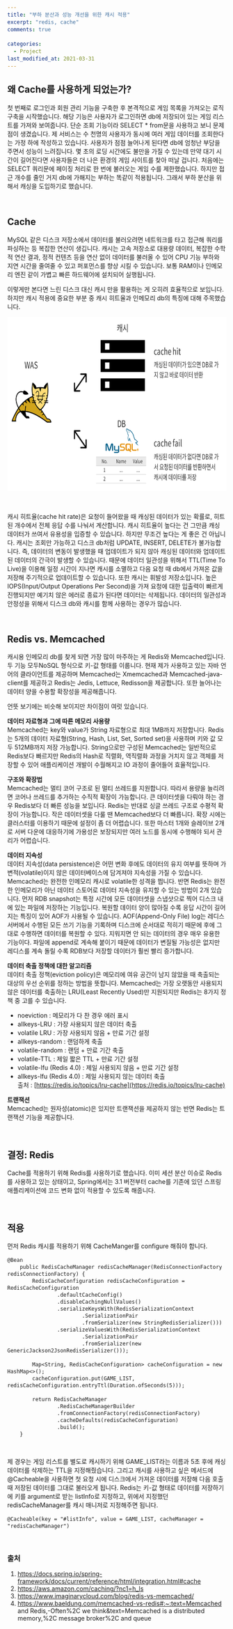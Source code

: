 ```yaml
---
title: "부하 분산과 성능 개선을 위한 캐시 적용"
excerpt: "redis, cache"
comments: true

categories:
  - Project
last_modified_at: 2021-03-31
---
```


## 왜 Cache를 사용하게 되었는가?
첫 번째로 로그인과 회원 관리 기능을 구축한 후 본격적으로 게임 목록을 가져오는 로직 구축을 시작했습니다. 해당 기능은 사용자가 로그인하면 db에 저장되어 있는 게임 리스트를 가져와 보여줍니다. 단순 조회 기능이라 SELECT * from문을 사용하고 보니 문제점이 생겼습니다. 제 서비스는 수 천명의 사용자가 동시에 여러 게임 데이터를 조회한다는 가정 하에 작성하고 있습니다. 사용자가 점점 늘어나게 된다면 db에 엄청난 부담을 주면서 성능이 느려집니다. 몇 초의 로딩 시간에도 불만을 가질 수 있는데 만약 대기 시간이 길어진다면 사용자들은 더 나은 환경의 게임 사이트를 찾아 떠날 겁니다. 처음에는 SELECT 쿼리문에 페이징 처리로 한 번에 불러오는 게임 수를 제한했습니다. 하지만 접근 개수를 줄인 거지 db에 가해지는 부하는 똑같이 적용됩니다. 그래서 부하 분산을 위해서 캐싱을 도입하기로 했습니다.

<br>

## Cache
MySQL 같은 디스크 저장소에서 데이터를 불러오려면 네트워크를 타고 접근해 쿼리를 파싱하는 등 복잡한 연산이 생깁니다. 캐시는 고속 저장소로 대용량 데이터, 복잡한 수학적 연산 결과, 정적 컨텐츠 등을 연산 없이 데이터를 불러올 수 있어 CPU 기능 부하와 지연 시간을 줄여줄 수 있고 퍼포먼스를 향상 시킬 수 있습니다. 보통 RAM이나 인메모리 엔진 같이 가볍고 빠른 하드웨어에 설치되어 실행됩니다.

이렇게만 본다면 느린 디스크 대신 캐시 만을 활용하는 게 오히려 효율적으로 보입니다. 하지만 캐시 적용에 중요한 부분 중 캐시 히트율과 인메모리 db의 특징에 대해 주목했습니다. 

<p align="center"><img src="/assets/images/cache-hit-fail.png" with="800" height="400"></p>

<br>

캐시 히트율(cache hit rate)은 요청이 들어왔을 때 캐싱된 데이터가 있는 확률로, 히트된 개수에서 전체 응답 수를 나눠서 계산합니다. 캐시 히트율이 높다는 건 그만큼 캐싱 데이터가 쓰여서 유용성을 입증할 수 있습니다. 하지만 무조건 높다는 게 좋은 건 아닙니다. 캐시는 조회만 가능하고 디스크 db처럼 UPDATE, INSERT, DELETE가 불가능합니다. 즉, 데이터의 변동이 발생했을 때 업데이트가 되지 않아 캐싱된 데이터와 업데이트된 데이터의 간극이 발생할 수 있습니다. 때문에 데이터 일관성을 위해서 TTL(Time To Live)을 이용해 일정 시간이 지나면 캐시를 소멸하고 다음 요청 때 db에서 가져온 값을 저장해 주기적으로 업데이트할 수 있습니다. 또한 캐시는 휘발성 저장소입니다. 높은 IOPS(Input/Output Operations Per Second)을 가져 요청에 대한 입출력이 빠르게 진행되지만 예기치 않은 에러로 종료가 된다면 데이터는 삭제됩니다. 데이터의 일관성과 안정성을 위해서 디스크 db와 캐시를 함께 사용하는 경우가 많습니다.

<br>

## Redis vs. Memcached
캐시용 인메모리 db를 찾게 되면 가장 많이 마주하는 게 Redis와 Memcached입니다. 두 기능 모두NoSQL 형식으로 키-값 형태를 이룹니다. 현재 제가 사용하고 있는 자바 언어의 클라이언트를 제공하며 Memcached는 Xmemcached과 Memcached-java-client를 제공하고 Redis는 Jedis, Lettuce, Redisson을 제공합니다. 또한 늘어나는 데이터 양을 수용할 확장성을 제공해줍니다.

언뜻 보기에는 비슷해 보이지만 차이점이 여럿 있습니다.

**데이터 자료형과 그에 따른 메모리 사용량**           
Memcached는 key와 value가 String 자료형으로 최대 1MB까지 저장합니다. Redis는 5개의 데이터 자료형(String, Hash, List, Set, Sorted set)을 사용하며 키와 값 모두 512MB까지 저장 가능합니다.
String으로만 구성된 Memcached는 일반적으로 Redis보다 빠르지만 Redis의 Hash로 직렬화, 역직렬화 과정을 거치지 않고 객체를 저장할 수 있어 애플리케이션 개발이 수월해지고 IO 과정이 줄어들어 효율적입니다.

**구조와 확장법**                
Memcached는 멀티 코어 구조로 된 멀티 쓰레드를 지원합니다. 따라서 용량을 늘리려면 코어나 쓰레드를 추가하는 수직적 확장이 가능합니다. 큰 데이터셋을 다뤄야 하는 경우 Redis보다 더 빠른 성능을 보입니다.
Redis는 반대로 싱글 쓰레드 구조로 수평적 확장이 가능합니다. 작은 데이터셋을 다룰 땐 Memcached보다 더 빠릅니다. 확장 시에는 클러스터를 이용하기 때문에 설정이 좀 더 어렵습니다. 또한 마스터 1개와 슬레이브 2개로 서버 다운에 대응하기에 가용성은 보장되지만 여러 노드를 동시에 수행해야 되서 관리가 어렵습니다.

**데이터 지속성**                
데이터 지속성(data persistence)은 어떤 변화 후에도 데이터의 유지 여부를 뜻하며 가변적(volatile)이지 않은 데이터베이스에 담겨져야 지속성을 가질 수 있습니다.
Memcached는 완전한 인메모리 캐시로 volatile한 성격을 띕니다. 반면 Redis는 완전한 인메모리가 아닌 데이터 스토어로 데이터 지속성을 유지할 수 있는 방법이 2개 있습니다.
먼저 RDB snapshot는 특정 시간에 모든 데이터셋을 스냅샷으로 찍어 디스크 내에 있는 파일에 저장하는 기능입니다. 복원할 데이터 양이 많아질 수록 응답 시간이 길어지는 특징이 있어 AOF가 사용될 수 있습니다. AOF(Append-Only File) log는 레디스 서버에서 수행된 모든 쓰기 기능을 기록하며 디스크에 순서대로 적히기 때문에 후에 그대로 수행하면 데이터를 복원할 수 있다. 지워지면 안 되는 데이터의 경우 매우 유용한 기능이다. 파일에 append로 계속해 붙이기 때문에 데이터가 변질될 가능성은 없지만 레디스를 계속 돌릴 수록 RDB보다 저장할 데이터가 훨씬 빨리 증가합니다.

**데이터 축출 정책에 대한 알고리즘**                        
데이터 축출 정책(eviction policy)은 메모리에 여유 공간이 남지 않았을 때 축출되는 대상의 우선 순위를 정하는 방법을 뜻합니다. Memcached는 가장 오랫동안 사용되지 않은 데이터를 축출하는 LRU(Least Recently Used)만 지원되지만 Redis는 8가지 정책 중 고를 수 있습니다. 
- noeviction : 메모리가 다 찬 경우 에러 표시
- allkeys-LRU : 가장 사용되지 않은 데이터 축출
- volatile LRU : 가장 사용되지 않음 + 만료 기간 설정
- allkeys-random : 랜덤하게 축출
- volatile-random : 랜덤 + 만료 기간 축출
- volatile-TTL : 제일 짧은 TTL + 만료 기간 설정
- volatile-lfu (Redis 4.0) : 제일 사용되지 않음 + 만료 기간 설정
- allkeys-lfu (Redis 4.0) : 제일 사용되지 않는 데이터 축출       
출처 : [https://redis.io/topics/lru-cache](https://redis.io/topics/lru-cache)

**트랜잭션**                       
Memcached는 원자성(atomic)은 있지만 트랜잭션을 제공하지 않는 반면 Redis는 트랜잭션 기능을 제공합니다.

<br>

## 결정: Redis
Cache를 적용하기 위해 Redis를 사용하기로 했습니다. 
이미 세션 분산 이슈로 Redis를 사용하고 있는 상태이고, Spring에서는 3.1 버전부터 cache를 기존에 있던 스프링 애플리케이션에 코드 변화 없이 적용할 수 있도록 해줍니다.

<br>

## 적용
먼저 Redis 캐시를 적용하기 위해 CacheManger를 configure 해줘야 합니다.
```
@Bean
    public RedisCacheManager redisCacheManager(RedisConnectionFactory redisConnectionFactory) {
        RedisCacheConfiguration redisCacheConfiguration = RedisCacheConfiguration
                .defaultCacheConfig()
                .disableCachingNullValues()
                .serializeKeysWith(RedisSerializationContext
                        .SerializationPair
                        .fromSerializer(new StringRedisSerializer()))
                .serializeValuesWith(RedisSerializationContext
                        .SerializationPair
                        .fromSerializer(new GenericJackson2JsonRedisSerializer()));

        Map<String, RedisCacheConfiguration> cacheConfiguration = new HashMap<>();
        cacheConfiguration.put(GAME_LIST, redisCacheConfiguration.entryTtl(Duration.ofSeconds(5)));

        return RedisCacheManager
                .RedisCacheManagerBuilder
                .fromConnectionFactory(redisConnectionFactory)
                .cacheDefaults(redisCacheConfiguration)
                .build();
    }
```

<br>

제 경우는 게임 리스트를 별도로 캐시하기 위해 GAME_LIST라는 이름과 5초 후에 캐싱 데이터를 삭제하는 TTL을 지정해줬습니다.
그리고 캐시를 사용하고 싶은 메서드에 @Cacheable을 사용하면 첫 요청 시에 디스크에서 가져온 데이터를 저장해 다음 호출 때 저장된 데이터를 그대로 불러오게 됩니다. Redis는 키-값 형태로 데이터를 저장하기에 키를 argument로 받는 listInfo로 지정하고, 위에서 지정했던 redisCacheManager를 캐시 매니저로 지정해주면 됩니다.

```
@Cacheable(key = "#listInfo", value = GAME_LIST, cacheManager = "redisCacheManager")
```

<br>

### 출처
1. https://docs.spring.io/spring-framework/docs/current/reference/html/integration.html#cache
2. https://aws.amazon.com/caching/?nc1=h_ls
3. https://www.imaginarycloud.com/blog/redis-vs-memcached/
4. https://www.baeldung.com/memcached-vs-redis#:~:text=Memcached and Redis,-Often%2C we think&text=Memcached is a distributed memory,%2C message broker%2C and queue
